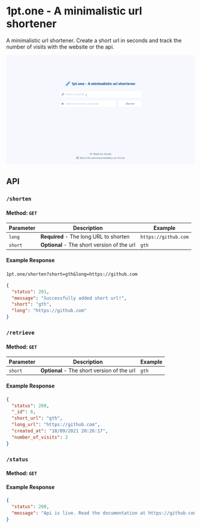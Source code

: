 # 1pt.one - A minimalistic url shortener

A minimalistic url shortener. Create a short url in seconds and track the number of visits with the website or the api.

![demo](demo.gif)

## API

### `/shorten`

#### Method: `GET`

| Parameter | Description                                 | Example              |
| --------- | ------------------------------------------- | -------------------- |
| `long`    | **Required** - The long URL to shorten      | `https://github.com` |
| `short`   | **Optional** - The short version of the url | `gth`                |

#### Example Response

`1pt.one/shorten?short=gth&long=https://github.com`

```json
{
  "status": 201,
  "message": "Successfully added short url!",
  "short": "gth",
  "long": "https://github.com"
}
```

### `/retrieve`

#### Method: `GET`

| Parameter | Description                                 | Example |
| --------- | ------------------------------------------- | ------- |
| `short`   | **Optional** - The short version of the url | `gth`   |

#### Example Response

```json
{
  "status": 200,
  "_id": 6,
  "short_url": "gth",
  "long_url": "https://github.com",
  "created_at": "18/09/2021 20:26:17",
  "number_of_visits": 2
}
```

### `/status`

#### Method: `GET`

#### Example Response

```json
{
  "status": 200,
  "message": "Api is live. Read the documentation at https://github.com/Jeusto/1pt.one"
}
```
